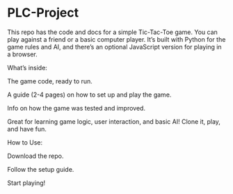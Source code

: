 # PLC-Project

This repo has the code and docs for a simple Tic-Tac-Toe game. You can play against a friend or a basic computer player. It’s built with Python for the game rules and AI, and there’s an optional JavaScript version for playing in a browser.

What’s inside:

The game code, ready to run.

A guide (2-4 pages) on how to set up and play the game.

Info on how the game was tested and improved.

Great for learning game logic, user interaction, and basic AI! Clone it, play, and have fun.

How to Use:

Download the repo.

Follow the setup guide.

Start playing!
